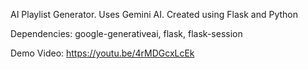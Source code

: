 AI Playlist Generator. Uses Gemini AI.
Created using Flask and Python

Dependencies:
  google-generativeai,
  flask,
  flask-session

Demo Video: https://youtu.be/4rMDGcxLcEk
